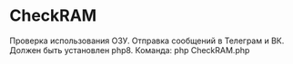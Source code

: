 # CheckRAM
Проверка использования ОЗУ. Отправка сообщений в Телеграм и ВК. Должен быть установлен php8. Команда: php CheckRAM.php
